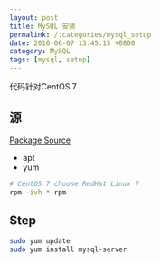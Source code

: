 ```yaml
---
layout: post
title: MySQL 安装
permalink: /:categories/mysql_setup
date: 2016-06-07 13:45:15 +0800
category: MySQL
tags: [mysql, setup]
---
```


代码针对CentOS 7

## 源

[Package Source](https://dev.mysql.com/downloads/repo/)

* apt
* yum

```bash
# CentOS 7 choose RedHat Linux 7
rpm -ivh *.rpm
```

## Step

```bash
sudo yum update
sudo yum install mysql-server
```

